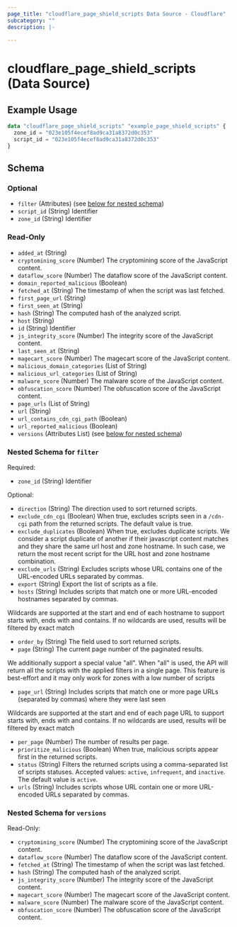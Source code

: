 ```yaml
---
page_title: "cloudflare_page_shield_scripts Data Source - Cloudflare"
subcategory: ""
description: |-
  
---
```


# cloudflare_page_shield_scripts (Data Source)



## Example Usage

```terraform
data "cloudflare_page_shield_scripts" "example_page_shield_scripts" {
  zone_id = "023e105f4ecef8ad9ca31a8372d0c353"
  script_id = "023e105f4ecef8ad9ca31a8372d0c353"
}
```

<!-- schema generated by tfplugindocs -->
## Schema

### Optional

- `filter` (Attributes) (see [below for nested schema](#nestedatt--filter))
- `script_id` (String) Identifier
- `zone_id` (String) Identifier

### Read-Only

- `added_at` (String)
- `cryptomining_score` (Number) The cryptomining score of the JavaScript content.
- `dataflow_score` (Number) The dataflow score of the JavaScript content.
- `domain_reported_malicious` (Boolean)
- `fetched_at` (String) The timestamp of when the script was last fetched.
- `first_page_url` (String)
- `first_seen_at` (String)
- `hash` (String) The computed hash of the analyzed script.
- `host` (String)
- `id` (String) Identifier
- `js_integrity_score` (Number) The integrity score of the JavaScript content.
- `last_seen_at` (String)
- `magecart_score` (Number) The magecart score of the JavaScript content.
- `malicious_domain_categories` (List of String)
- `malicious_url_categories` (List of String)
- `malware_score` (Number) The malware score of the JavaScript content.
- `obfuscation_score` (Number) The obfuscation score of the JavaScript content.
- `page_urls` (List of String)
- `url` (String)
- `url_contains_cdn_cgi_path` (Boolean)
- `url_reported_malicious` (Boolean)
- `versions` (Attributes List) (see [below for nested schema](#nestedatt--versions))

<a id="nestedatt--filter"></a>
### Nested Schema for `filter`

Required:

- `zone_id` (String) Identifier

Optional:

- `direction` (String) The direction used to sort returned scripts.
- `exclude_cdn_cgi` (Boolean) When true, excludes scripts seen in a `/cdn-cgi` path from the returned scripts. The default value is true.
- `exclude_duplicates` (Boolean) When true, excludes duplicate scripts. We consider a script duplicate of another if their javascript
content matches and they share the same url host and zone hostname. In such case, we return the most
recent script for the URL host and zone hostname combination.
- `exclude_urls` (String) Excludes scripts whose URL contains one of the URL-encoded URLs separated by commas.
- `export` (String) Export the list of scripts as a file.
- `hosts` (String) Includes scripts that match one or more URL-encoded hostnames separated by commas.

Wildcards are supported at the start and end of each hostname to support starts with, ends with
and contains. If no wildcards are used, results will be filtered by exact match
- `order_by` (String) The field used to sort returned scripts.
- `page` (String) The current page number of the paginated results.

We additionally support a special value "all". When "all" is used, the API will return all the scripts
with the applied filters in a single page. This feature is best-effort and it may only work for zones with 
a low number of scripts
- `page_url` (String) Includes scripts that match one or more page URLs (separated by commas) where they were last seen

Wildcards are supported at the start and end of each page URL to support starts with, ends with
and contains. If no wildcards are used, results will be filtered by exact match
- `per_page` (Number) The number of results per page.
- `prioritize_malicious` (Boolean) When true, malicious scripts appear first in the returned scripts.
- `status` (String) Filters the returned scripts using a comma-separated list of scripts statuses. Accepted values: `active`, `infrequent`, and `inactive`. The default value is `active`.
- `urls` (String) Includes scripts whose URL contain one or more URL-encoded URLs separated by commas.


<a id="nestedatt--versions"></a>
### Nested Schema for `versions`

Read-Only:

- `cryptomining_score` (Number) The cryptomining score of the JavaScript content.
- `dataflow_score` (Number) The dataflow score of the JavaScript content.
- `fetched_at` (String) The timestamp of when the script was last fetched.
- `hash` (String) The computed hash of the analyzed script.
- `js_integrity_score` (Number) The integrity score of the JavaScript content.
- `magecart_score` (Number) The magecart score of the JavaScript content.
- `malware_score` (Number) The malware score of the JavaScript content.
- `obfuscation_score` (Number) The obfuscation score of the JavaScript content.


